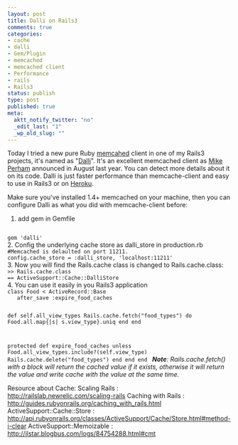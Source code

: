 ```yaml
--- 
layout: post
title: Dalli on Rails3
comments: true
categories:
- cache
- dalli
- Gem/Plugin
- memcached
- memcached client
- Performance
- rails
- Rails3
status: publish
type: post
published: true
meta: 
  aktt_notify_twitter: "no"
  _edit_last: "1"
  _wp_old_slug: ""
---
```

Today I tried a new pure Ruby <a href="http://memcached.org/" target="_blank">memcahed</a> client in one of my Rails3 projects, it's named as "<a href="https://github.com/mperham/dalli" target="_blank">Dalli</a>". It's an excellent memcached client as <a href="http://www.mikeperham.com/">Mike Perham</a> announced in August last year. You can detect more details about it on its code. Dalli is just faster performance than memcache-client and easy to use in Rails3 or on <a href="http://heroku.com" target="_blank">Heroku</a>.

Make sure you've installed 1.4+ memcached on your machine, then you can configure Dalli as what you did with memcache-client before:
1. add gem in Gemfile
<code lang="ruby">
gem 'dalli'
</code>
2. Config the underlying cache store as dalli_store in production.rb
<code lang="ruby">
#Memcached is delaulted on port 11211.
config.cache_store = :dalli_store, 'localhost:11211'
</code>
3. Now you will find the Rails.cache class is changed to Rails.cache.class:
<code lang="ruby">
>> Rails.cache.class
== ActiveSupport::Cache::DalliStore
</code>
4. You can use it easily in you Rails3 application
<code lang="ruby">
class Food < ActiveRecord::Base
   after_save :expire_food_caches

   def self.all_view_types
      Rails.cache.fetch("food_types") do
          Food.all.map{|s| s.view_type}.uniq
      end
   end

   protected
   def expire_food_caches
       unless Food.all_view_types.include?(self.view_type)
           Rails.cache.delete("food_types")
       end
   end
end
</code>
<em><strong>Note</strong>: Rails.cache.fetch() with a block will return the cached value if it exists, otherwise it will return the value and write cache with the value at the same time.</em>

Resource about Cache:
Scaling Rails : <br /><a href="http://railslab.newrelic.com/scaling-rails">http://railslab.newrelic.com/scaling-rails</a>
Caching with Rails : <br /><a href="http://guides.rubyonrails.org/caching_with_rails.html">http://guides.rubyonrails.org/caching_with_rails.html</a>
ActiveSupport::Cache::Store : <br /><a href="http://api.rubyonrails.org/classes/ActiveSupport/Cache/Store.html#method-i-clear">http://api.rubyonrails.org/classes/ActiveSupport/Cache/Store.html#method-i-clear</a>
ActiveSupport::Memoizable : <br /><a href="http://ilstar.blogbus.com/logs/84754288.html#cmt">http://ilstar.blogbus.com/logs/84754288.html#cmt</a>
